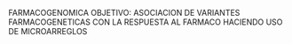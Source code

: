 FARMACOGENOMICA
OBJETIVO: 
ASOCIACION DE VARIANTES FARMACOGENETICAS CON LA RESPUESTA AL FARMACO HACIENDO USO DE MICROARREGLOS


